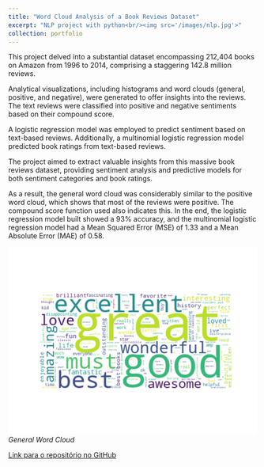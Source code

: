 ```yaml
---
title: "Word Cloud Analysis of a Book Reviews Dataset"
excerpt: "NLP project with python<br/><img src='/images/nlp.jpg'>"
collection: portfolio
---
```


This project delved into a substantial dataset encompassing 212,404 books on Amazon from 1996 to 2014, comprising a staggering 142.8 million reviews.

Analytical visualizations, including histograms and word clouds (general, positive, and negative), were generated to offer insights into the reviews. The text reviews were classified into positive and negative sentiments based on their compound score.

A logistic regression model was employed to predict sentiment based on text-based reviews. Additionally, a multinomial logistic regression model predicted book ratings from text-based reviews.

The project aimed to extract valuable insights from this massive book reviews dataset, providing sentiment analysis and predictive models for both sentiment categories and book ratings.

As a result, the general word cloud was considerably similar to the positive word cloud, which shows that most of the reviews were positive. The compound score function used also indicates this. In the end, the logistic regression model built showed a 93% accuracy, and the multinomial logistic regression model had a Mean Squared Error (MSE) of 1.33 and a Mean Absolute Error (MAE) of 0.58.


![bank-customer-churn](/images/wordcloud.png)
*General Word Cloud*

[Link para o repositório no GitHub](https://github.com/lcfdiniz/puc-rio/tree/main/bank-customer-churn)
